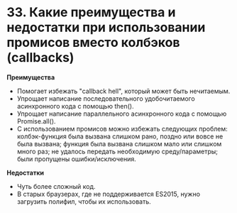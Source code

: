 # 33. Какие преимущества и недостатки при использовании промисов вместо колбэков (callbacks)

**Преимущества**

- Помогает избежать "callback hell", который может быть нечитаемым.
- Упрощает написание последовательного удобочитаемого асинхронного кода с помощью then().
- Упрощает написание параллельного асинхронного кода с помощью Promise.all().
- С использованием промисов можно избежать следующих проблем: колбэк-функция была вызвана слишком рано, поздно или вовсе не была вызвана; функция была вызвана слишком мало или слишком много раз; не удалось передать необходимую среду/параметры; были пропущены ошибки/исключения.

**Недостатки**

- Чуть более сложный код.
- В старых браузерах, где не поддерживается ES2015, нужно загрузить полифил, чтобы их использовать.
